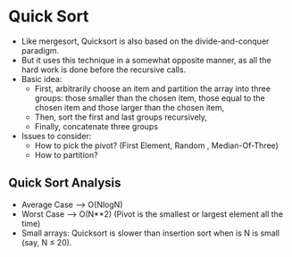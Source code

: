 # Quick Sort

- Like mergesort, Quicksort is also based on the divide-and-conquer paradigm.
- But it uses this technique in a somewhat opposite manner, as all the hard work is done before the recursive calls.
- Basic idea:
  - First, arbitrarily choose an item and partition the array into three groups: those smaller than the chosen item, those equal to the chosen item and those larger than the chosen item,
  - Then, sort the first and last groups recursively,
  - Finally, concatenate three groups
- Issues to consider:
  - How to pick the pivot? (First Element, Random , Median-Of-Three)
  - How to partition?

## Quick Sort Analysis

- Average Case --> O(NlogN)
- Worst Case --> O(N**2)  (Pivot is the smallest or largest element all the time)
- Small arrays: Quicksort is slower than insertion sort when is N is small (say, N ≤ 20).